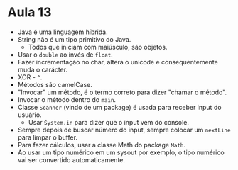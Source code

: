 # Aula 13

* Java é uma linguagem híbrida.
* String não é um tipo primitivo do Java.
  * Todos que iniciam com maiúsculo, são objetos.
* Usar o `double` ao invés de `float`.
* Fazer incrementação no char, altera o unicode e consequentemente muda o carácter.
* XOR - `^`.
* Métodos são camelCase.
* "Invocar" um método, é o termo correto para dizer "chamar o método".
* Invocar o método dentro do `main`.
* Classe `Scanner` (vindo de um package) é usada para receber input do usuário.
  * Usar `System.in` para dizer que o input vem do console.
* Sempre depois de buscar número do input, sempre colocar um `nextLine` para limpar o buffer.
* Para fazer cálculos, usar a classe Math do package `Math`.
* Ao usar um tipo numérico em um sysout por exemplo, o tipo numérico vai ser convertido automaticamente.